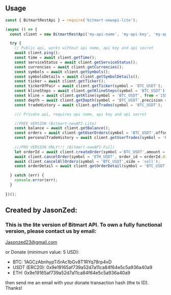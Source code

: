 ## Usage

```javascript
const { BitmartRestApi } = require('bitmart-newapi-lite');

(async () => {
  const client = new BitmartRestApi('my-api-name', 'my-api-key', 'my-api-secret');

  try {
    // Public api, works without api name, api key and api secret
    await client.ping();
    const time = await client.getTime();
    const serviceStatus = await client.getServiceStatus();
    const currencies = await client.getCurrencies();
    const symbols = await client.getSymbols();
    const symbolsDetails = await client.getSymbolDetails();
    const ticker = await client.getTicker();
    const tickerOfPair = await client.getTicker(symbol = 'BTC_USDT');
    const klineSteps = await client.getKlineSteps(symbol = 'BTC_USDT');
    const kline = await client.getKline(symbol = 'BTC_USDT', from ='1551989741215',to = '1552075987650', step = 15);
    const depth = await client.getDepth(symbol = 'BTC_USDT',precision = 6);
    const tradeHistory = await client.getTrades(symbol = 'BTC_USDT');

    /// Private api, requires api name, api key and api secret

    //FREE VERSION (Bitmart-newAPI-Lite)
    const balance = await client.getBalance();
    const orders = await client.getUserOrders(symbol = 'BTC_USDT',offset = 1,limit = 100, status = 1);
    const personalTradeHistory = await client.getUserTrades(symbol = 'BTC_USDT',offset = 1,limit = 10);
    
    ///PRO VERSION ONLY!!! (Bitmart-newAPI-Full)
    let orderId = await client.createOrder(symbol ='BTC_USDT',amount = 1, price = 10000,side = 'sell');
    await client.cancelOrder(symbol = 'ETH_USDT', order_id = orderId.data.order_id);
    await client.cancelAllOrders(symbol = 'BTC_USDT',side = 'sell');
    const orderDetail = await client.getOrderDetail(symbol = 'BTC_USDT',order_id = orderId.data.order_id);

  } catch (err) {
    console.error(err);
  }
  
})();
```
## Created by JasonZed: 

### This is the lite version of Bitmart API. To own a fully functional version, please contact us by email:
Jasonzed23@gmail.com

or Donate (minimum value: 5 USD):
- BTC: 1AGCzAbnhypTi5rAc1bGv8T1RYq78rp4vD
- USDT (ERC20): 0x9e19165af739a52d7a11ca84f64e5c5a936a40a9 
- ETH: 0x9e19165af739a52d7a11ca84f64e5c5a936a40a9

then send me an email with your donate transaction hash (the tx ID). Thanks!
